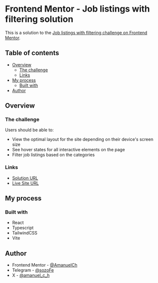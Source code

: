 # Frontend Mentor - Job listings with filtering solution

This is a solution to the [Job listings with filtering challenge on Frontend Mentor](https://www.frontendmentor.io/challenges/job-listings-with-filtering-ivstIPCt).

## Table of contents

- [Overview](#overview)
  - [The challenge](#the-challenge)
  - [Links](#links)
- [My process](#my-process)
  - [Built with](#built-with)  
- [Author](#author)

## Overview

### The challenge

Users should be able to:

- View the optimal layout for the site depending on their device's screen size
- See hover states for all interactive elements on the page
- Filter job listings based on the categories

### Links

- [Solution URL]()
- [Live Site URL]()

## My process

### Built with

- React
- Typescript
- TailwindCSS
- Vite

## Author

- Frontend Mentor - [@AmanuelCh](https://www.frontendmentor.io/profile/AmanuelCh)
- Telegram - [@sozoFe](https://t.me/sozoFe)
- X - [@amanuel_c_h](https://x.com/amanuel_c_h)